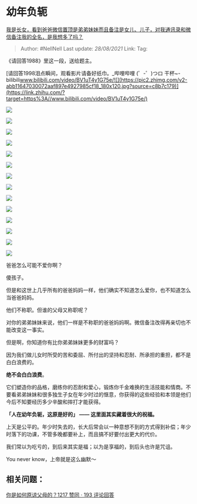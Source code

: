 # 幼年负轭
[我是长女，看到爸爸微信置顶是弟弟妹妹而且备注是女儿、儿子，对我通讯录和微信备注我的全名，是我想多了吗？](https://www.zhihu.com/question/399842007/answer/1347548432)

> Author: #NellNell 
> Last update: *28/08/2021* 
> Link:
> Tag:    

  《请回答1988》里这一段，送给题主。

[请回答1998泪点瞬间，观看影片请备好纸巾。_哔哩哔哩 (゜-゜)つロ 干杯~-bilibili​www.bilibili.com/video/BV1uT4y1G75e/![](https://pic2.zhimg.com/v2-abb11647030072aaf897e4927985cf18_180x120.jpg?source=c8b7c179)](https://link.zhihu.com/?target=https%3A//www.bilibili.com/video/BV1uT4y1G75e/)

![](https://pic2.zhimg.com/50/v2-db207d29b8531a67291ac3e5f8f99f9a_720w.jpg?source=c8b7c179)

![](https://pic2.zhimg.com/80/v2-db207d29b8531a67291ac3e5f8f99f9a_720w.jpg?source=c8b7c179)

![](https://pic3.zhimg.com/50/v2-33e7c569b4e368fe3303b1fd5450bdcb_720w.jpg?source=c8b7c179)

![](https://pic3.zhimg.com/80/v2-33e7c569b4e368fe3303b1fd5450bdcb_720w.jpg?source=c8b7c179)

![](https://pic2.zhimg.com/50/v2-43c9cc0304274d074ba47c76e514d57b_720w.jpg?source=c8b7c179)

![](https://pic2.zhimg.com/80/v2-43c9cc0304274d074ba47c76e514d57b_720w.jpg?source=c8b7c179)

![](https://pic2.zhimg.com/50/v2-eb71e8fe1026b775e9b45629b1c5af5d_720w.jpg?source=c8b7c179)

![](https://pic2.zhimg.com/80/v2-eb71e8fe1026b775e9b45629b1c5af5d_720w.jpg?source=c8b7c179)

![](https://pic3.zhimg.com/50/v2-0b16e8710523d57e434b14b2db9516f9_720w.jpg?source=c8b7c179)

![](https://pic3.zhimg.com/80/v2-0b16e8710523d57e434b14b2db9516f9_720w.jpg?source=c8b7c179)

![](https://pic3.zhimg.com/50/v2-a3e8d09ae3ec8aac839c846849500981_720w.jpg?source=c8b7c179)

![](https://pic3.zhimg.com/80/v2-a3e8d09ae3ec8aac839c846849500981_720w.jpg?source=c8b7c179)

![](https://pic3.zhimg.com/50/v2-8a6c008c062e66a7bd1f4a62fe4aa445_720w.jpg?source=c8b7c179)

![](https://pic3.zhimg.com/80/v2-8a6c008c062e66a7bd1f4a62fe4aa445_720w.jpg?source=c8b7c179)

  

爸爸怎么可能不爱你啊？

傻孩子。

但是和这世上几乎所有的爸爸妈妈一样，他们确实不知道怎么爱你，也不知道怎么当爸爸妈妈。

他们不称职。但谁的父母又称职呢？

对你的弟弟妹妹来说，他们一样是不称职的爸爸妈妈啊。微信备注改得再亲切也不能改变这一事实。

  

但是啊，你知道你有比你弟弟妹妹更多的财富吗？

因为我们做儿女时所受的苦和委屈、所付出的坚持和忍耐、所承担的重担，都不是白白浪费的。

**绝不会白白浪费**。

它们塑造你的品格，磨练你的忍耐和爱心，锻炼你千金难换的生活技能和情商。不要看弟弟妹妹和很多独生子女在年少时过的惬意，你获得的这些经验和本领是他们今后不知要经历多少辛酸和摔打才能获得。

**「人在幼年负轭，这原是好的」 —— 这里面其实藏着很大的祝福。**

上天是公平的。年少时失去的，长大后常会以一种意想不到的方式得到补偿；年少时落下的功课，不管多晚都要补上，而且搞不好要付出更大的代价。

我们常以为吃亏的，到后来其实是福；以为是享福的，到后头也许是咒诅。

You never know，上帝就是这么幽默～

## 相关问题：

[你是如何原谅父母的？1217 赞同 · 193 评论回答](https://www.zhihu.com/question/28356478/answer/810670391)